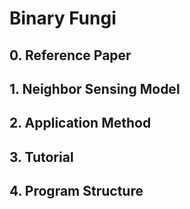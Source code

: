 # Binary Fungi 

## 0. Reference Paper

## 1. Neighbor Sensing Model

## 2. Application Method

## 3. Tutorial 

## 4. Program Structure
   
